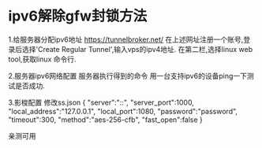 # ipv6解除gfw封锁方法
1.给服务器分配ipv6地址
https://tunnelbroker.net/
在上述网址注册一个账号,登录后选择'Create Regular Tunnel',输入vps的ipv4地址.
在第二栏,选择linux web tool,获取linux 命令行.

2.服务器ipv6网络配置
服务器执行得到的命令
用一台支持ipv6的设备ping一下测试是否成功.

3.影梭配置
修改ss.json
{
"server":"::",
"server_port":1000,
"local_address":"127.0.0.1",
"local_port":1080,
"password":"password",
"timeout":300,
"method":"aes-256-cfb",
"fast_open":false
}

亲测可用
